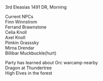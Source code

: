 3rd Eleasias 1491 DR, Morning
 
Current NPCs  
Finn Winnstrom  
Ferrand Brawnstone  
Celia Knoll  
Axel Knoll  
Pimkin Grasssky  
Mirna Drendar  
Billibar Muckbuckle(hurt)
 
Party has learned about Orc warcamp nearby  
Dragon at Thundertree  
High Elves in the forest